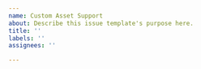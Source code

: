 ```yaml
---
name: Custom Asset Support
about: Describe this issue template's purpose here.
title: ''
labels: ''
assignees: ''

---
```



